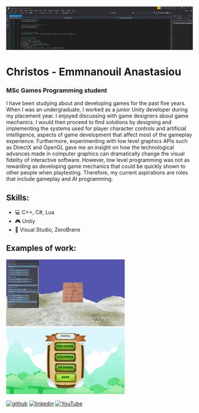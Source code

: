 ![MSc Games Programming student](https://github.com/hristomanos/hristomanos/blob/main/bannerCropped.jpg)

# Christos - Emmnanouil Anastasiou 
### MSc Games Programming student
I have been studying about and developing games for the past five years. When I was an undergraduate, I worked as a junior Unity 
developer during my placement year. I enjoyed discussing with game designers about game 
mechanics. I would then proceed to find solutions by designing and implementing the systems 
used for player character controls and artificial intelligence, aspects of game development that 
affect most of the gameplay experience. Furthermore, experimenting with low level graphics 
APIs such as DirectX and OpenGL gave me an insight on how the technological advances 
made in computer graphics can dramatically change the visual fidelity of interactive software. 
However, low level programming was not as rewarding as developing game mechanics 
that could be quickly shown to other people when playtesting. Therefore, my current aspirations are roles that 
include gameplay and AI programming.

## Skills:
* :computer: C++, C#, Lua 
* :video_game: Unity 
* :wrench: Visual Studio, ZeroBrane 
## Examples of work:
<a href="https://github.com/hristomanos/DirectX11">
<img src = "https://github.com/hristomanos/hristomanos/blob/main/DirectX11.gif" width = 320 /> 
 </a>
<img src = "https://github.com/hristomanos/hristomanos/blob/main/2DPlatformer.gif" width = 320 />




[<img src='https://cdn.jsdelivr.net/npm/simple-icons@3.0.1/icons/github.svg' alt='github' height='40'>](https://github.com/hristomanos)  [<img src='https://cdn.jsdelivr.net/npm/simple-icons@3.0.1/icons/linkedin.svg' alt='linkedin' height='40'>](https://www.linkedin.com/in/christos-emmanouil-anastasiou-a34a5b113//)  [<img src='https://cdn.jsdelivr.net/npm/simple-icons@3.0.1/icons/youtube.svg' alt='YouTube' height='40'>](https://www.youtube.com/channel/UCorMiitmU_6padBpn4smrRA )  

